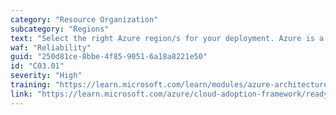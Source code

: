 ```yaml
---
category: "Resource Organization"
subcategory: "Regions"
text: "Select the right Azure region/s for your deployment. Azure is a global-scale cloud platform that provide global coverage through many regions and geographies. Different Azure regions have different characteristics, access and availability models, costs, capacity, and services offered, then it is important to consider all criteria and requirements."
waf: "Reliability"
guid: "250d81ce-8bbe-4f85-9051-6a18a8221e50"
id: "C03.01"
severity: "High"
training: "https://learn.microsoft.com/learn/modules/azure-architecture-fundamentals/"
link: "https://learn.microsoft.com/azure/cloud-adoption-framework/ready/azure-setup-guide/regions"
---
```

